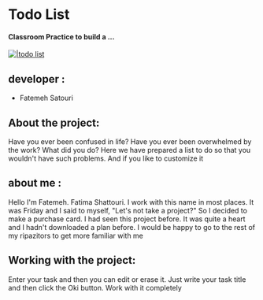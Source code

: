 # Todo List


#### Classroom Practice to build a ...


[![|todo list](https://knowingtechnologies.com/wp-content/uploads/2021/01/considerdoingthesethingsnow_knowingtechnologies.jpg)](https://github.com/Tboumpsh/Personal_Site#personal_site)


## developer :

- Fatemeh Satouri



## About the project:
Have you ever been confused in life? Have you ever been overwhelmed by the work? What did you do?
Here we have prepared a list to do so that you wouldn't have such problems. And if you like to customize it

## about me :
Hello
I'm Fatemeh.
Fatima Shattouri.
I work with this name in most places. It was Friday and I said to myself, "Let's not take a project?"
So I decided to make a purchase card.
I had seen this project before. It was quite a heart and I hadn't downloaded a plan before.
I would be happy to go to the rest of my ripazitors to get more familiar with me


## Working with the project:

Enter your task and then you can edit or erase it.
Just write your task title and then click the Oki button. Work with it completely

